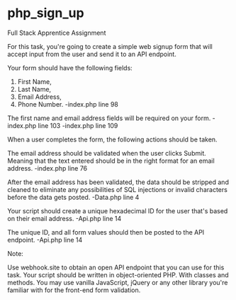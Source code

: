 # php_sign_up

Full Stack Apprentice Assignment

For this task, you're going to create a simple web signup form that will accept input from the user and send it to an API endpoint.

Your form should have the following fields: 
1. First Name, 
2. Last Name, 
3. Email Address, 
4. Phone Number. 
 -index.php line 98

The first name and email address fields will be required on your form.
 -index.php line 103
 -index.php line 109

When a user completes the form, the following actions should be taken.

The email address should be validated when the user clicks Submit. Meaning that the text entered should be in the right format for an email address.
 -index.php line 76

After the email address has been validated, the data should be stripped and cleaned to eliminate any possibilities of SQL injections or invalid characters before the data gets posted.
 -Data.php line 4

Your script should create a unique hexadecimal ID for the user that's based on their email address.
 -Api.php line 14

The unique ID, and all form values should then be posted to the API endpoint.
 -Api.php line 14

Note:

Use webhook.site to obtain an open API endpoint that you can use for this task.
Your script should be written in object-oriented PHP. With classes and methods.
You may use vanilla JavaScript, jQuery or any other library you're familiar with for the front-end form validation.
